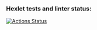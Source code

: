 ### Hexlet tests and linter status:
[![Actions Status](https://github.com/karamba-x/fullstack-javascript-project-44/actions/workflows/hexlet-check.yml/badge.svg)](https://github.com/karamba-x/fullstack-javascript-project-44/actions)